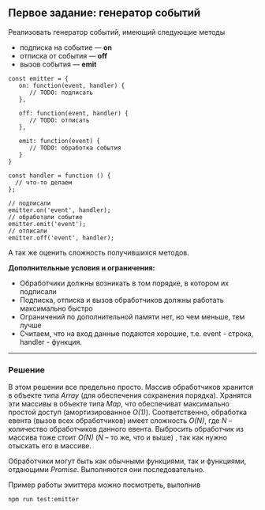 ## Первое задание: генератор событий
Реализовать генератор событий, имеющий следующие методы
* подписка на событие — **on**
* отписка от события — **off**
* вызов события — **emit**

```
const emitter = {
   on: function(event, handler) {
      // TODO: подписать
   },
   
   off: function(event, handler) {
      // TODO: отписать
   },
   
   emit: function(event) {
      // TODO: обработка события
   }
}

const handler = function () {
  // что-то делаем
};

// подписали
emitter.on('event', handler);
// обработали событие
emitter.emit('event');
// отписали
emitter.off('event', handler);
```

А так же оценить сложность получившихся методов.

**Дополнительные условия и ограничения:**
- Обработчики должны возникать в том порядке, в котором их подписали
- Подписка, отписка и вызов обработчиков должны работать максимально быстро
- Ограничений по дополнительной памяти нет, но чем меньше, тем лучше
- Считаем, что на вход данные подаются хорошие, т.е. event - строка, handler - функция.
--------------------------

### Решение

В этом решении все предельно просто. Массив обработчиков хранится в объекте типа _Array_ (для обеспечения сохранения порядка). Хранятся эти массивы в объекте типа _Map_, что обеспечиват максимально простой доступ (амортизированное _O(1)_). Соответственно, обработка евента (вызов всех обработчиков) имеет сложность _O(N)_, где _N_ – количество обработчиков данного евента. Выбросить обработчик из массива тоже стоит _O(N)_ (_N_ – то же, что и выше) , так как нужно отыскать его в массиве.

Обработчики могут быть как обычными функциями, так и функциями, отдающими _Promise_. Выполняются они последовательно.

Пример работы эмиттера можно посмотреть, выполнив
```
npm run test:emitter
```
